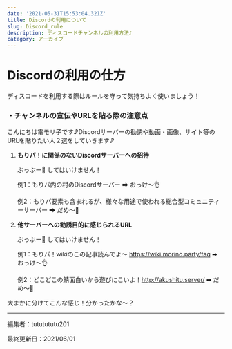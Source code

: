 ```yaml
---
date: '2021-05-31T15:53:04.321Z'
title: Discordの利用について
slug: Discord_rule
description: ディスコードチャンネルの利用方法♪
category: アーカイブ
---
```

# Discordの利用の仕方

ディスコードを利用する際はルールを守って気持ちよく使いましょう！

### ・チャンネルの宣伝やURLを貼る際の注意点

こんにちは電モリ子です♪Discordサーバーの勧誘や動画・画像、サイト等のURLを貼りたい人２選をしていきます♪

1. **もりパ！に関係のないDiscordサーバーへの招待**

   ぶっぶー🚗 してはいけません！

   例1：もりパ内の村のDiscordサーバー ➡ おっけ～👌

   例2：もりパ要素も含まれるが、様々な用途で使われる総合型コミュニティーサーバー ➡ だめ～🙅
2. **他サーバーへの勧誘目的に感じられるURL**

   ぶっぶー🚙 してはいけません！

   例1：もりパ！wikiのこの記事読んでよ～ https://wiki.morino.party/faq ➡ おっけ～👌

   例2：どこどこの鯖面白いから遊びにこいよ！http://akushitu.server/ ➡ だめ～🙅

大まかに分けてこんな感じ！分かったかな～？

- - -

編集者：tututututu201

最終更新日：2021/06/01
